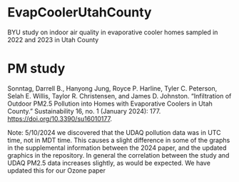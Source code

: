 # EvapCoolerUtahCounty
BYU study on indoor air quality in evaporative cooler homes sampled in 2022 and 2023 in Utah County


# PM study
Sonntag, Darrell B., Hanyong Jung, Royce P. Harline, Tyler C. Peterson, Selah E. Willis, Taylor R. Christensen, and James D. Johnston. “Infiltration of Outdoor PM2.5 Pollution into Homes with Evaporative Coolers in Utah County.” Sustainability 16, no. 1 (January 2024): 177. https://doi.org/10.3390/su16010177.

Note: 5/10/2024 we discovered that the UDAQ pollution data was in UTC time, not in MDT time. This causes a slight difference in some of the graphs in the supplemental information between the 2024 paper, and the updated graphics in the repository. In general the correlation between the study and UDAQ PM2.5 data increases slightly, as would be expected. We have updated this for our Ozone paper